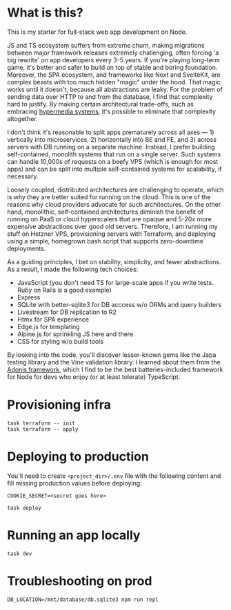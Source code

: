 # What is this?

This is my starter for full-stack web app development on Node.

JS and TS ecosystem suffers from extreme churn, making migrations between major framework releases extremely challenging, often forcing 'a big rewrite' on app developers every 3-5 years. If  you're playing long-term game, it's better and safer to build on top of stable and boring foundation. Moreover, the SPA ecosystem, and frameworks like Next and SvelteKit, are complex beasts with too much hidden "magic" under the hood. That magic works until it doesn't, because all abstractions are leaky. For the problem of sending data over HTTP to and from the database, I find that complexity hard to justify. By making certain architectural trade-offs, such as embracing [hypermedia systems](https://hypermedia.systems/), it's possible to eliminate that complexity altogether.

I don't think it's reasonable to split apps prematurely across all axes — 1) vertically into microservices, 2) horizontally into BE and FE, and 3) across servers with DB running on a separate machine. Instead, I prefer building self-contained, monolith systems that run on a single server. Such systems can handle 10,000s of requests on a beefy VPS (which is enough for most apps) and can be split into multiple self-contained systems for scalability, if necessary.

Loosely coupled, distributed architectures are challenging to operate, which is why they are better suited for running on the cloud. This is one of the reasons why cloud providers advocate for such architectures. On the other hand, monolithic, self-contained architectures diminish the benefit of running on PaaS or cloud hyperscalers that are opaque and 5-20x more expensive abstractions over good old servers. Therefore, I am running my stuff on Hetzner VPS, provisioning servers with Terraform, and deploying using a simple, homegrown bash script that supports zero-downtime deployments.

As a guiding principles, I bet on stability, simplicity, and fewer abstractions. As a result, I made the following tech choices:
* JavaScript (you don't need TS for large-scale apps if you write tests. Ruby on Rails is a good example)
* Express
* SQLite with better-sqlite3 for DB acccess w/o ORMs and query builders
* Livestream for DB replication to R2
* Htmx for SPA experience
* Edge.js for templating
* Alpine.js for sprinkling JS here and there
* CSS for styling w/o build tools

By looking into the code, you'll discover lesser-known gems like the Japa testing library and the Vine validation library. I learned about them from the [Adonis framework](https://adonisjs.com/), which I find to be the best batteries-included framework for Node for devs who enjoy (or at least tolerate) TypeScript.

# Provisioning infra
```
task terraform -- init
task terraform -- apply
```

# Deploying to production

You'll need to create `<project_dir>/.env` file with the following content and fill missing production values before deploying:
```
COOKIE_SECRET=<secret goes here>
```

```
task deploy
```

# Running an app locally
```
task dev
```

# Troubleshooting on prod
```
DB_LOCATION=/mnt/database/db.sqlite3 npm run repl
```



